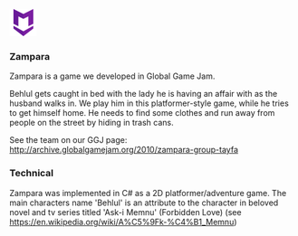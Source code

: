 ![Screenshot](https://github.com/adam-p/markdown-here/raw/master/src/common/images/icon48.png "Logo Title Text 1")

### Zampara ###

Zampara is a game we developed in Global Game Jam. 

Behlul gets caught in bed with the lady he is having an affair with as the husband walks in. We play him in this platformer-style game, while he tries to get himself home. He needs to find some clothes and run away from people on the street by hiding in trash cans. 

See the team on our GGJ page: http://archive.globalgamejam.org/2010/zampara-group-tayfa

### Technical ###

Zampara was implemented in C# as a 2D platformer/adventure game. The main characters name 'Behlul' is an attribute to the character in beloved novel and tv series titled 'Ask-i Memnu' (Forbidden Love) (see https://en.wikipedia.org/wiki/A%C5%9Fk-%C4%B1_Memnu)
